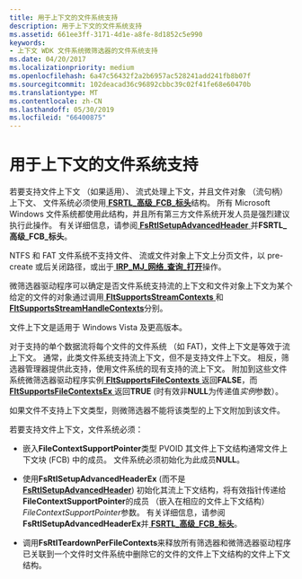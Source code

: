 ```yaml
---
title: 用于上下文的文件系统支持
description: 用于上下文的文件系统支持
ms.assetid: 661ee3ff-3171-4d1e-a8fe-8d1852c5e990
keywords:
- 上下文 WDK 文件系统微筛选器的文件系统支持
ms.date: 04/20/2017
ms.localizationpriority: medium
ms.openlocfilehash: 6a47c56432f2a2b6957ac528241add241fb8b07f
ms.sourcegitcommit: 102deacad36c96892cbbc39c02f41fe68e60470b
ms.translationtype: MT
ms.contentlocale: zh-CN
ms.lasthandoff: 05/30/2019
ms.locfileid: "66400875"
---
```

# <a name="file-system-support-for-contexts"></a>用于上下文的文件系统支持

若要支持文件上下文 （如果适用）、 流式处理上下文，并且文件对象 （流句柄） 上下文、 文件系统必须使用[ **FSRTL\_高级\_FCB\_标头**](https://docs.microsoft.com/windows-hardware/drivers/ddi/content/ntifs/ns-ntifs-_fsrtl_advanced_fcb_header)结构。 所有 Microsoft Windows 文件系统都使用此结构，并且所有第三方文件系统开发人员是强烈建议执行此操作。 有关详细信息，请参阅[ **FsRtlSetupAdvancedHeader** ](https://msdn.microsoft.com/library/windows/hardware/ff547257)并**FSRTL\_高级\_FCB\_标头**。

NTFS 和 FAT 文件系统不支持文件、 流或文件对象上下文上分页文件，以 pre-create 或后关闭路径，或出于[ **IRP\_MJ\_网络\_查询\_打开**](https://msdn.microsoft.com/library/windows/hardware/ff544731)操作。

微筛选器驱动程序可以确定是否文件系统支持流的上下文和文件对象上下文为某个给定的文件的对象通过调用[ **FltSupportsStreamContexts** ](https://msdn.microsoft.com/library/windows/hardware/ff544581)和[ **FltSupportsStreamHandleContexts**](https://msdn.microsoft.com/library/windows/hardware/ff544586)分别。

文件上下文是适用于 Windows Vista 及更高版本。

对于支持的单个数据流将每个文件的文件系统 （如 FAT)，文件上下文是等效于流上下文。 通常，此类文件系统支持流上下文，但不是支持文件上下文。 相反，筛选器管理器提供此支持，使用文件系统的现有支持的流上下文。 附加到这些文件系统微筛选器驱动程序实例[ **FltSupportsFileContexts** ](https://msdn.microsoft.com/library/windows/hardware/ff544574)返回**FALSE**，而[ **FltSupportsFileContextsEx** ](https://msdn.microsoft.com/library/windows/hardware/ff544576)返回**TRUE** (时有效非**NULL**为传递值*实例*参数）。

如果文件不支持上下文类型，则微筛选器不能将该类型的上下文附加到该文件。

若要支持文件上下文，文件系统必须：

* 嵌入**FileContextSupportPointer**类型 PVOID 其文件上下文结构通常文件上下文块 (FCB) 中的成员。 文件系统必须初始化为此成员**NULL**。

* 使用**FsRtlSetupAdvancedHeaderEx** (而不是[ **FsRtlSetupAdvancedHeader**](https://msdn.microsoft.com/library/windows/hardware/ff547257)) 初始化其流上下文结构，将有效指针传递给**FileContextSupportPointer**的成员 （嵌入在相应的文件上下文结构） *FileContextSupportPointer*参数。 有关详细信息，请参阅**FsRtlSetupAdvancedHeaderEx**并[ **FSRTL\_高级\_FCB\_标头**](https://msdn.microsoft.com/library/windows/hardware/ff547334)。

* 调用**FsRtlTeardownPerFileContexts**来释放所有筛选器和微筛选器驱动程序已关联到一个文件时文件系统中删除它的文件的文件上下文结构的文件上下文结构。